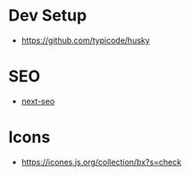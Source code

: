 # Dev Setup

* https://github.com/typicode/husky

# SEO

* [next-seo](https://github.com/garmeeh/next-seo)

# Icons

* https://icones.js.org/collection/bx?s=check
